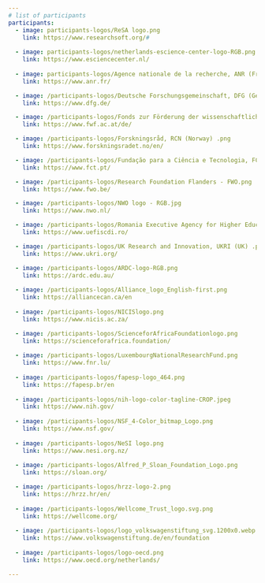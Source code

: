 ```yaml
---
# list of participants
participants:
  - image: participants-logos/ReSA logo.png
    link: https://www.researchsoft.org/#
    
  - image: participants-logos/netherlands-escience-center-logo-RGB.png
    link: https://www.esciencecenter.nl/
  
  - image: participants-logos/Agence nationale de la recherche, ANR (France).jpeg
    link: https://www.anr.fr/

  - image: /participants-logos/Deutsche Forschungsgemeinschaft, DFG (Germany).png
    link: https://www.dfg.de/

  - image: /participants-logos/Fonds zur Förderung der wissenschaftlichen Forschung, FWF (Austria) .png
    link: https://www.fwf.ac.at/de/

  - image: /participants-logos/Forskningsråd, RCN (Norway) .png
    link: https://www.forskningsradet.no/en/

  - image: /participants-logos/Fundação para a Ciência e Tecnologia, FCT (Portugal) .jpeg
    link: https://www.fct.pt/

  - image: /participants-logos/Research Foundation Flanders - FWO.png
    link: https://www.fwo.be/

  - image: /participants-logos/NWO logo - RGB.jpg
    link: https://www.nwo.nl/

  - image: /participants-logos/Romania Executive Agency for Higher Education, Research, Development and Innovation Funding of Romania, UEFISCDI (Romania) .png
    link: https://www.uefiscdi.ro/

  - image: /participants-logos/UK Research and Innovation, UKRI (UK) .png
    link: https://www.ukri.org/

  - image: /participants-logos/ARDC-logo-RGB.png
    link: https://ardc.edu.au/
    
  - image: /participants-logos/Alliance_logo_English-first.png
    link: https://alliancecan.ca/en
    
  - image: /participants-logos/NICISlogo.png
    link: https://www.nicis.ac.za/

  - image: /participants-logos/ScienceforAfricaFoundationlogo.png
    link: https://scienceforafrica.foundation/
   
  - image: /participants-logos/LuxembourgNationalResearchFund.png
    link: https://www.fnr.lu/
   
  - image: /participants-logos/fapesp-logo_464.png
    link: https://fapesp.br/en
    
  - image: /participants-logos/nih-logo-color-tagline-CROP.jpeg
    link: https://www.nih.gov/
    
  - image: /participants-logos/NSF_4-Color_bitmap_Logo.png
    link: https://www.nsf.gov/
    
  - image: /participants-logos/NeSI logo.png
    link: https://www.nesi.org.nz/
    
  - image: /participants-logos/Alfred_P_Sloan_Foundation_Logo.png
    link: https://sloan.org/

  - image: /participants-logos/hrzz-logo-2.png
    link: https://hrzz.hr/en/
    
  - image: /participants-logos/Wellcome_Trust_logo.svg.png
    link: https://wellcome.org/
    
  - image: /participants-logos/logo_volkswagenstiftung_svg.1200x0.webp
    link: https://www.volkswagenstiftung.de/en/foundation
    
  - image: /participants-logos/logo-oecd.png
    link: https://www.oecd.org/netherlands/

---
```

